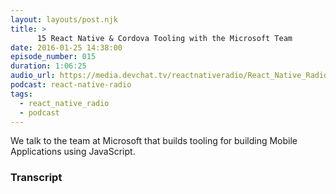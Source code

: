 ```yaml
---
layout: layouts/post.njk
title: >
      15 React Native & Cordova Tooling with the Microsoft Team
date: 2016-01-25 14:38:00
episode_number: 015
duration: 1:06:25
audio_url: https://media.devchat.tv/reactnativeradio/React_Native_Radio_Eisode_15.mp3
podcast: react-native-radio
tags: 
  - react_native_radio
  - podcast
---
```


We talk to the team at Microsoft that builds tooling for building Mobile Applications using JavaScript.



### Transcript


